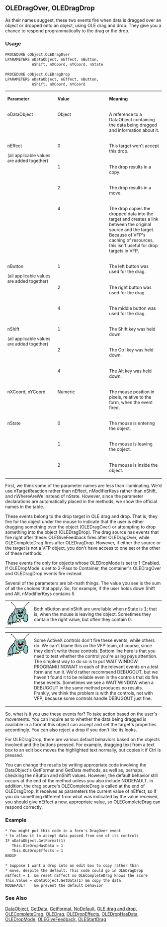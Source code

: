 ## OLEDragOver, OLEDragDrop

As their names suggest, these two events fire when data is dragged over an object or dropped onto an object, using OLE drag and drop. They give you a chance to respond programmatically to the drag or the drop.

### Usage

```foxpro
PROCEDURE oObject.OLEDragOver
LPARAMETERS oDataObject, nEffect, nButton,
            nShift, nXCoord, nYCoord, nState

PROCEDURE oObject.OLEDragDrop
LPARAMETERS oDataObject, nEffect, nButton,
            nShift, nXCoord, nYCoord
```
<table>
<tr>
  <td width="32%" valign="top">
  <p><b>Parameter</b></p>
  </td>
  <td width=23% valign=top>
  <p><b>Value</b></p>
  </td>
  <td width=45% valign=top>
  <p><b>Meaning</b></p>
  </td>
 </tr>
<tr>
  <td width="32%" valign="top">
  <p>oDataObject</p>
  </td>
  <td width=23% valign=top>
  <p>Object</p>
  </td>
  <td width=45% valign=top>
  <p>A reference to a DataObject containing the data being dragged and information about it.</p>
  </td>
 </tr>
<tr>
  <td width=32% rowspan=4 valign=top>
  <p>nEffect</p>
  <p>(all applicable values are added together)</p>
  </td>
  <td width=23% valign=top>
  <p>0</p>
  </td>
  <td width=45% valign=top>
  <p>This target won't accept this drop.</p>
  </td>
 </tr>
<tr>
  <td width=33% valign=top>
  <p>1</p>
  </td>
  <td width=67% valign=top>
  <p>The drop results in a copy.</p>
  </td>
 </tr>
<tr>
  <td width=33% valign=top>
  <p>2</p>
  </td>
  <td width=67% valign=top>
  <p>The drop results in a move.</p>
  </td>
 </tr>
<tr>
  <td width=33% valign=top>
  <p>4</p>
  </td>
  <td width=67% valign=top>
  <p>The drop copies the dropped data into the target and creates a link between the original source and the target. Because of VFP's caching of resources, this isn't useful for drop targets in VFP.</p>
  </td>
 </tr>
<tr>
  <td width=32% rowspan=3 valign=top>
  <p>nButton </p>
  <p>(all applicable values are added together)</p>
  </td>
  <td width=23% valign=top>
  <p>1</p>
  </td>
  <td width=45% valign=top>
  <p>The left button was used for the drag.</p>
  </td>
 </tr>
<tr>
  <td width=33% valign=top>
  <p>2</p>
  </td>
  <td width=67% valign=top>
  <p>The right button was used for the drag.</p>
  </td>
 </tr>
<tr>
  <td width=33% valign=top>
  <p>4</p>
  </td>
  <td width=67% valign=top>
  <p>The middle button was used for the drag.</p>
  </td>
 </tr>
<tr>
  <td width=32% rowspan=3 valign=top>
  <p>nShift</p>
  <p>(all applicable values are added together)</p>
  </td>
  <td width=23% valign=top>
  <p>1</p>
  </td>
  <td width=45% valign=top>
  <p>The Shift key was held down.</p>
  </td>
 </tr>
<tr>
  <td width=33% valign=top>
  <p>2</p>
  </td>
  <td width=67% valign=top>
  <p>The Ctrl key was held down.</p>
  </td>
 </tr>
<tr>
  <td width=33% valign=top>
  <p>4</p>
  </td>
  <td width=67% valign=top>
  <p>The Alt key was held down.</p>
  </td>
 </tr>
<tr>
  <td width="32%" valign="top">
  <p>nXCoord, nYCoord</p>
  </td>
  <td width=23% valign=top>
  <p>Numeric</p>
  </td>
  <td width=45% valign=top>
  <p>The mouse position in pixels, relative to the form, when the event fired.</p>
  </td>
 </tr>
<tr>
  <td width=32% rowspan=2 valign=top>
  <p>nState</p>
  </td>
  <td width=23% valign=top>
  <p>0</p>
  </td>
  <td width=45% valign=top>
  <p>The mouse is entering the object.</p>
  </td>
 </tr>
<tr>
  <td width=33% valign=top>
  <p>1</p>
  </td>
  <td width=67% valign=top>
  <p>The mouse is leaving the object.</p>
  </td>
 </tr>
<tr>
  <td width="32%" valign="top">
  &nbsp;</td>
  <td width=23% valign=top>
  <p>2</p>
  </td>
  <td width=45% valign=top>
  <p>The mouse is inside the object.</p>
  </td>
 </tr>
</table>

First, we think some of the parameter names are less than illuminating. We'd use nTargetReaction rather than nEffect, nModifierKeys rather than nShift, and nWhereAreWe instead of nState. However, since the parameter declarations are automatically placed in the methods, we show the official names in the table.

These events belong to the drop target in OLE drag and drop. That is, they fire for the object under the mouse to indicate that the user is either dragging something over the object (OLEDragOver) or attempting to drop something into the object (OLEDragDrop). The drag source has events that fire right after these: OLEGiveFeedback fires after OLEDragOver, while OLECompleteDrag fires after OLEDragDrop. However, if either the source or the target is not a VFP object, you don't have access to one set or the other of these methods.

These events fire only for objects whose OLEDropMode is set to 1-Enabled. If OLEDropMode is set to 2-Pass to Container, the container's OLEDragOver and OLEDragDrop events fire instead.

Several of the parameters are bit-math things. The value you see is the sum of all the choices that apply. So, for example, if the user holds down Shift and Alt, nModifierKeys contains 5.

<table>
<tr>
  <td width="17%" valign="top">
<img width="95" height="78" src="bug.gif">
  </td>
  <td width=83%>
  <p>Both nButton and nShift are unreliable when nState is 1; that is, when the mouse is leaving the object. Sometimes they contain the right value, but often they contain 0. </p>
  </td>
 </tr>
</table>

<table>
<tr>
  <td width="17%" valign="top">
<img width="95" height="77" src="bug.gif">
  </td>
  <td width=83%>
  <p>Some ActiveX controls don't fire these events, while others do. We can't blame this on the VFP team, of course, since they didn't write these controls. Bottom line here is that you need to test whether the control you're using pays attention. The simplest way to do so is to put WAIT WINDOW PROGRAM() NOWAIT in each of the relevant events on a test form and run it. We'd rather recommend DEBUGOUT, but we haven't found it to be reliable even in the controls that do fire these events. Sometimes we see a WAIT WINDOW when a DEBUGOUT in the same method produces no results. Frankly, we think the problem is with the controls, not with VFP, because some controls handle DEBUGOUT just fine.</p>
  </td>
 </tr>
</table>

So, what is it you use these events for? To take action based on the user's movements. You can inquire as to whether the data being dragged is available in a format this object can accept and set the target's properties accordingly. You can also reject a drop if you don't like its looks.

For OLEDragDrop, there are various default behaviors based on the objects involved and the buttons pressed. For example, dragging text from a text box to an edit box moves the highlighted text normally, but copies it if Ctrl is pressed.

You can change the results by writing appropriate code involving the DataObject's GetFormat and GetData methods, as well as, perhaps, checking the nButton and nShift values. However, the default behavior still occurs at the end of the method unless you also include NODEFAULT. In addition, the drag source's OLECompleteDrag is called at the end of OLEDragDrop. It receives as parameters the current value of nEffect, so if you do something different from what was indicated by the value received, you should give nEffect a new, appropriate value, so OLECompleteDrag can respond correctly.

### Example

```foxpro
* You might put this code in a form's DragOver event
* to allow it to accept data passed from one of its controls
IF oDataObject.GetFormat(1)
   This.OleDropHasData = 1
   This.OLEDropEffects = 1
ENDIF

* Suppose I want a drop into an edit box to copy rather than
* move, despite the default. This code could go in OLEDragDrop
nEffect = 1  && reset nEffect so OLECompleteDrag knows the score
This.Value = oDataObject.GetData(1) && copy the data
NODEFAULT    && prevent the default behavior
```
### See Also

[DataObject](s4g770.md), [GetData](s4g776.md), [GetFormat](s4g778.md), [NoDefault](s4g351.md), [OLE drag and drop](s4g830.md), [OLECompleteDrag](s4g824.md), [OLEDrag](s4g824.md), [OLEDropEffects](s4g827.md), [OLEDropHasData](s4g827.md), [OLEDropMode](s4g825.md), [OLEGiveFeedback](s4g826.md), [OLEStartDrag](s4g824.md)